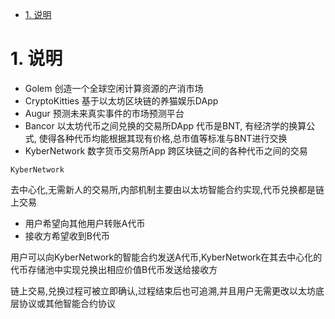 <!-- TOC -->

- [1. 说明](#1-说明)

<!-- /TOC -->



<a id="markdown-1-说明" name="1-说明"></a>
# 1. 说明


* Golem 创造一个全球空闲计算资源的产消市场
* CryptoKitties 基于以太坊区块链的养猫娱乐DApp
* Augur 预测未来真实事件的市场预测平台
* Bancor  以太坊代币之间兑换的交易所DApp  代币是BNT, 有经济学的换算公式, 使得各种代币均能根据其现有价格,总市值等标准与BNT进行交换
* KyberNetwork 数字货币交易所App 跨区块链之间的各种代币之间的交易


`KyberNetwork`

去中心化,无需新人的交易所,内部机制主要由以太坊智能合约实现,代币兑换都是链上交易

* 用户希望向其他用户转账A代币
* 接收方希望收到B代币

用户可以向KyberNetwork的智能合约发送A代币,KyberNetwork在其去中心化的代币存储池中实现兑换出相应价值B代币发送给接收方

链上交易,兑换过程可被立即确认,过程结束后也可追溯,并且用户无需更改以太坊底层协议或其他智能合约协议

